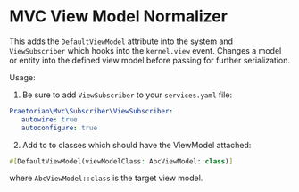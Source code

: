 MVC View Model Normalizer
=========================

This adds the `DefaultViewModel` attribute into the system and `ViewSubscriber` which hooks into the `kernel.view` event.
Changes a model or entity into the defined view model before passing for further serialization.

Usage:
1. Be sure to add `ViewSubscriber` to your `services.yaml` file:

```yaml
Praetorian\Mvc\Subscriber\ViewSubscriber:
   autowire: true
   autoconfigure: true
```

2. Add to to classes which should have the ViewModel attached:

```php
#[DefaultViewModel(viewModelClass: AbcViewModel::class)]
```

where `AbcViewModel::class` is the target view model.